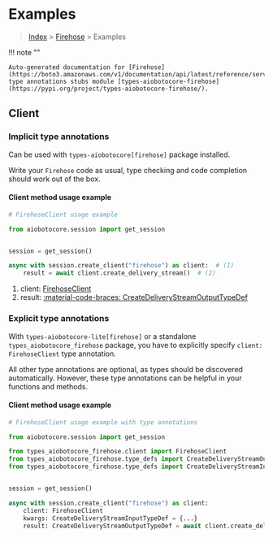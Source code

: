 # Examples

> [Index](../README.md) > [Firehose](./README.md) > Examples

!!! note ""

    Auto-generated documentation for [Firehose](https://boto3.amazonaws.com/v1/documentation/api/latest/reference/services/firehose.html#firehose)
    type annotations stubs module [types-aiobotocore-firehose](https://pypi.org/project/types-aiobotocore-firehose/).

## Client

### Implicit type annotations

Can be used with `types-aiobotocore[firehose]` package installed.

Write your `Firehose` code as usual,
type checking and code completion should work out of the box.



#### Client method usage example

```python
# FirehoseClient usage example

from aiobotocore.session import get_session


session = get_session()

async with session.create_client("firehose") as client:  # (1)
    result = await client.create_delivery_stream()  # (2)
```

1. client: [FirehoseClient](./client.md)
2. result: [:material-code-braces: CreateDeliveryStreamOutputTypeDef](./type_defs.md#createdeliverystreamoutputtypedef)






### Explicit type annotations

With `types-aiobotocore-lite[firehose]`
or a standalone `types_aiobotocore_firehose` package, you have to explicitly specify
`client: FirehoseClient` type annotation.

All other type annotations are optional, as types should be discovered automatically.
However, these type annotations can be helpful in your functions and methods.


#### Client method usage example

```python
# FirehoseClient usage example with type annotations

from aiobotocore.session import get_session

from types_aiobotocore_firehose.client import FirehoseClient
from types_aiobotocore_firehose.type_defs import CreateDeliveryStreamOutputTypeDef
from types_aiobotocore_firehose.type_defs import CreateDeliveryStreamInputTypeDef


session = get_session()

async with session.create_client("firehose") as client:
    client: FirehoseClient
    kwargs: CreateDeliveryStreamInputTypeDef = {...}
    result: CreateDeliveryStreamOutputTypeDef = await client.create_delivery_stream(**kwargs)
```




